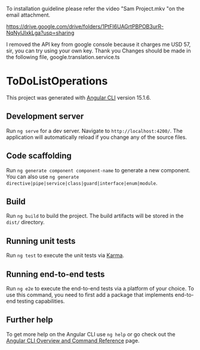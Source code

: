 To installation guideline please refer the video "Sam Project.mkv "on the email attachment.

https://drive.google.com/drive/folders/1PtFI6UAGrtPBPOB3urR-NqNylJlxkLga?usp=sharing

I removed the API key from google console because it charges me USD 57, sir, you can try using your own key. Thank you
Changes should be made in the following file,
google.translation.service.ts


# ToDoListOperations

This project was generated with [Angular CLI](https://github.com/angular/angular-cli) version 15.1.6.

## Development server

Run `ng serve` for a dev server. Navigate to `http://localhost:4200/`. The application will automatically reload if you change any of the source files.

## Code scaffolding

Run `ng generate component component-name` to generate a new component. You can also use `ng generate directive|pipe|service|class|guard|interface|enum|module`.

## Build

Run `ng build` to build the project. The build artifacts will be stored in the `dist/` directory.

## Running unit tests

Run `ng test` to execute the unit tests via [Karma](https://karma-runner.github.io).

## Running end-to-end tests

Run `ng e2e` to execute the end-to-end tests via a platform of your choice. To use this command, you need to first add a package that implements end-to-end testing capabilities.

## Further help

To get more help on the Angular CLI use `ng help` or go check out the [Angular CLI Overview and Command Reference](https://angular.io/cli) page.
